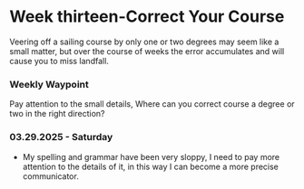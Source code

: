 # Week thirteen-Correct Your Course

Veering off a sailing course by only one or two degrees may seem like a small matter, but over
the course of weeks the error accumulates and will cause you to miss landfall.

### Weekly Waypoint
Pay attention to the small details, Where can you correct course a degree or two in the right
direction?

### 03.29.2025 - Saturday
- My spelling and grammar have been very sloppy, I need to pay more attention to the details of it,
in this way I can become a more precise communicator.
